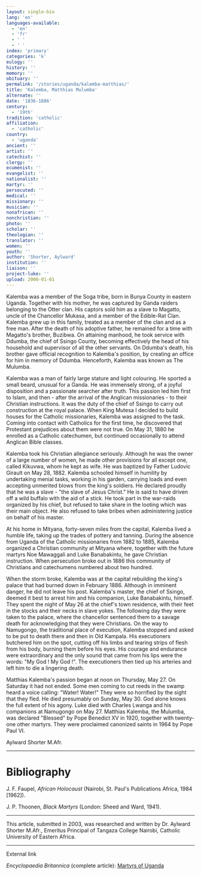 ```yaml
---
layout: single-bio
lang: 'en'
languages-available:
  - 'en'
  - 'fr'
  - ' '
  - ' '
index: 'primary'
categories: 'k'
eulogy: ''
history: ''
memory: ''
obituary: ''
permalink: '/stories/uganda/kalemba-matthias/'
title: 'Kalemba, Matthias Mulumba'
alternate: ''
date: '1836-1886'
century:
  - '19th'
tradition: 'catholic'
affiliation:
  - 'catholic'
country:
  - 'uganda'
ancient: ''
artist: ''
catechist: ''
clergy: ''
ecumenist: ''
evangelist: ''
nationalist: ''
martyr: ''
persecuted: ''
medical: ''
missionary: ''
musician: ''
nonafrican: ''
nonchristian: ''
photo: ''
scholar: ''
theologian: ''
translator: ''
women: ''
youth: ''
author: 'Shorter, Aylward'
institution: ''
liaison: ''
project-luke: ''
upload: 2000-01-01
---
```



Kalemba was a member of the Soga tribe, born in Bunya County in eastern Uganda. Together with his mother, he was captured by Ganda raiders belonging to the Otter clan. His captors sold him as a slave to Magatto, uncle of the Chancellor Mukasa, and a member of the Edible-Rat Clan. Kalemba grew up in this family, treated as a member of the clan and as a free man. After the death of his adoptive father, he remained for a time with Magatto's brother, Buzibwa. On attaining manhood, he took service with Ddumba, the chief of Ssingo County, becoming effectively the head of his household and supervisor of all the other servants. On Ddumba's death, his brother gave official recognition to Kalemba's position, by creating an office for him in memory of Ddumba. Henceforth, Kalemba was known as The Mulumba.

Kalemba was a man of fairly large stature and light colouring.  He sported a small beard, unusual for a Ganda. He was immensely strong, of a joyful disposition and a passionate searcher after truth. This passion led him first to Islam, and then - after the arrival of the Anglican missionaries - to their Christian instructions. It was the duty of the chief of Ssingo to carry out construction at the royal palace. When King Mutesa I decided to build houses for the Catholic missionaries, Kalemba was assigned to the task. Coming into contact with Catholics for the first time, he discovered that  Protestant prejudices about them were not true. On May 31, 1880 he enrolled as a Catholic catechumen, but continued occasionally to attend Anglican Bible classes.

Kalemba took his Christian allegiance seriously. Although he was the owner of a large number of women, he made other provisions for all except one, called Kikuvwa, whom he kept as wife. He was baptized by Father Ludovic Girault on May 28, 1882. Kalemba schooled himself in humility by undertaking menial tasks, working in his garden, carrying loads and even accepting unmerited blows from the king's soldiers. He declared proudly that he was a slave - "the slave of Jesus Christ." He is said to have driven off  a wild buffalo with the aid of a stick. He took part in the war-raids organized by his chief, but refused to take share in the looting which was their main object. He also refused to take bribes when administering justice on behalf of his master.

At his home in Mityana, forty-seven miles from the capital, Kalemba lived a humble life, taking up the trades of pottery and tanning. During the absence from Uganda of the Catholic missionaries from 1882 to 1885, Kalemba organized a Christian community at Mityana where, together with the future martyrs Noe Mawaggali and Luke Banabakintu, he gave Christian instruction. When persecution broke out in 1886 this community of Christians and catechumens numbered about two hundred.

When the storm broke, Kalemba was at the capital rebuilding the king's palace that had burned down in February 1886. Although in imminent danger, he did not leave his post. Kalemba's master, the chief of Ssingo, deemed it best to arrest him and his companion, Luke Banabakintu, himself. They spent the night of May 26 at the chief's town residence, with their feet in the stocks and their necks in slave yokes. The following day they were taken to the palace, where the chancellor sentenced them to a savage death for acknowledging that they were Christians. On the way to Namugongo, the traditional place of execution, Kalemba stopped and asked to be put to death there and then in Old Kampala. His executioners butchered him on the spot, cutting off his limbs and tearing strips of flesh from his body, burning them before his eyes. His courage and endurance were extraordinary and the only sound that came from his lips were the words: "My God !  My God !". The executioners then tied up his arteries and left him to die a lingering death.

Matthias Kalemba's passion began at noon on Thursday, May 27. On Saturday it had not ended. Some men coming to cut reeds in the swamp heard a voice calling: "Water!  Water!" They were so horrified by the sight that they fled. He died presumably on Sunday, May 30. God alone knows the full extent of his agony. Luke died with Charles Lwanga and his companions at Namugongo on May 27. Matthias Kalemba, the Mulumba, was declared "Blessed" by Pope Benedict XV in 1920, together with twenty-one other martyrs. They were proclaimed canonized saints in 1964 by Pope Paul VI.

Aylward Shorter M.Afr.

---

# Bibliography

J. F. Faupel, *African Holocaust* (Nairobi, St. Paul's Publications Africa, 1984 [1962]).

J. P. Thoonen, *Black Martyrs* (London: Sheed and Ward, 1941).

---

This article, submitted in 2003, was researched and written by Dr. Aylward Shorter M.Afr., Emeritus Principal of Tangaza College Nairobi, Catholic University of Eastern Africa.

---

External link

*Encyclopaedia Britannica*  (complete article): [ Martyrs of Uganda](http://www.britannica.com/eb/article-9074103/Martyrs-of-Uganda)
